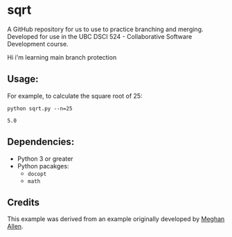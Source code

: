 # sqrt

A GitHub repository for us to use to practice branching and merging. Developed for use in the UBC DSCI 524 - Collaborative Software Development course.

Hi i'm learning main branch protection

## Usage:

For example, to calculate the square root of 25:
```
python sqrt.py --n=25
```

```
5.0
```

## Dependencies:
- Python 3 or greater
- Python pacakges:
  - `docopt`
  - `math`

## Credits

This example was derived from an example originally developed by [Meghan Allen](https://www.cs.ubc.ca/~meghana/).
